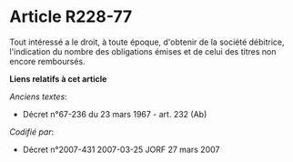 # Article R228-77

Tout intéressé a le droit, à toute époque, d'obtenir de la société débitrice, l'indication du nombre des obligations émises
et de celui des titres non encore remboursés.

**Liens relatifs à cet article**

_Anciens textes_:

  - Décret n°67-236 du 23 mars 1967 - art. 232 (Ab)

_Codifié par_:

  - Décret n°2007-431 2007-03-25 JORF 27 mars 2007
